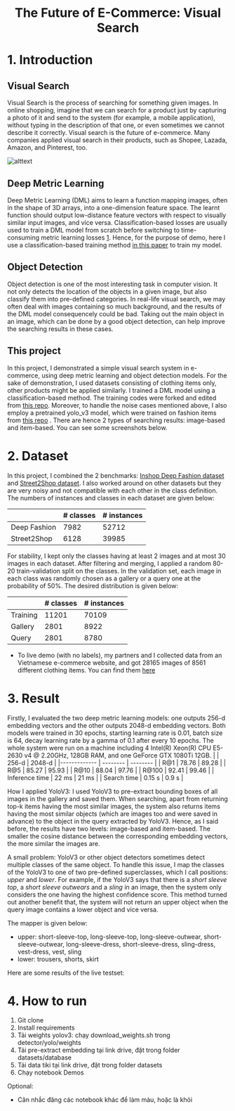 <div align="center">
    <h1>
    The Future of E-Commerce: Visual Search	
    </h1>
</div>

# 1. Introduction

## Visual Search

Visual Search is the process of searching for something given images. In online shopping, imagine that we can search for a product just by capturing a photo of it and send to the system (for example, a mobile application), without typing in the description of that one, or even sometimes we cannot describe it correctly. Visual search is the future of e-commerce. Many companies applied visual search in their products, such as Shopee, Lazada, Amazon, and Pinterest, too.

![alttext](https://miro.medium.com/max/2400/1*ttvy5t_w6ngO2LvUdtH6EQ.jpeg "How visual searching work in e-commerce")

## Deep Metric Learning
Deep Metric Learning (DML) aims to learn a function mapping images, often in the shape of 3D arrays, into a one-dimension feature space. The learnt function should output low-distance feature vectors with respect to visually similar input images, and vice versa. Classification-based losses are usually used to train a DML model from scratch before switching to time-consuming metric learning losses [1](https://arxiv.org/abs/1811.12649). Hence, for the purpose of demo, here I use a classification-based training method [in this paper](https://arxiv.org/abs/1811.12649) to train my model.

## Object Detection
Object detection is one of the most interesting task in computer vision. It not only detects the location of the objects in a given image, but also classify them into pre-defined categories. In real-life visual search, we may often deal with images containing so much background, and the results of the DML model consequencely could be bad. Taking out the main object in an image, which can be done by a good object detection, can help improve the searching results in these cases.

## This project

In this project, I demonstrated a simple visual search system in e-commerce, using deep metric learning and object detection models. For the sake of demonstration, I used datasets consisting of clothing items only, other products might be applied similarly. I trained a DML model using a classification-based method. The training codes were forked and edited from [this repo](https://github.com/azgo14/classification_metric_learning). Moreover, to handle the noise cases mentioned above, I also employ a pretrained yolo_v3 model, which were trained on fashion items from [this repo](https://github.com/simaiden/Clothing-Detection) . There are hence 2 types of searching results: image-based and item-based. You can see some screenshots below.


# 2. Dataset

In this project, I combined the 2 benchmarks: [Inshop Deep Fashion dataset](http://mmlab.ie.cuhk.edu.hk/projects/DeepFashion/InShopRetrieval.html) and [Street2Shop dataset](http://www.tamaraberg.com/street2shop/). I also worked around on other datasets but they are very noisy and not compatible with each other in the class definition. The numbers of instances and classes in each dataset are given below:

|                   	| # classes	| # instances 	|
|-------------------	| --------	| --------	|
| Deep Fashion		| 7982		| 52712	|
| Street2Shop		| 6128		| 39985	|

For stability, I kept only the classes having at least 2 images and at most 30 images in each dataset. After filtering and merging, I applied a random 80-20 train-validation split on the classes. In the validation set,  each image in each class was randomly chosen as a gallery or a query one at the probability of 50%. The desired distribution is given below:

|                   	| # classes	| # instances 	|
|-------------------	| --------	| --------	|
| Training		| 11201	| 70109	|
| Gallery		| 2801		| 8922		|
| Query		| 2801		| 8780		|


- To live demo (with no labels),  my partners and I collected data from an Vietnamese e-commerce website, and got 28165 images of 8561 different clothing items. You can find them [here](https://drive.google.com/drive/folders/15aLp2AtTD6okkKgx1cMEIyx6J7PGE8aj?usp=sharing)


# 3. Result

Firstly, I evaluated the two deep metric learning models: one outputs 256-d embedding vectors and the other outputs 2048-d embedding vectors. Both models were trained in 30 epochs, starting learning rate is 0.01, batch size is 64, decay learning rate by a gamma of 0.1 after every 10 epochs. The whole system were run on a machine including 4 Intel(R) Xeon(R) CPU E5-2630 v4 @ 2.20GHz, 128GB RAM, and one GeForce GTX 1080Ti 12GB.
| 			| 256-d	| 2048-d 	|
|-------------		| --------	| --------	|
| R@1			| 78.76	| 89.28	|
| R@5			| 85.27	| 95.93	|
| R@10			| 88.04	| 97.76	|
| R@100		| 92.41	| 99.46	|
| Inference time 	| 22 ms	| 21 ms	|
| Search time	 	| 0.15 s	| 0.9 s 	|

How I applied YoloV3: I used YoloV3 to pre-extract bounding boxes of all images in the gallery and saved them. When searching, apart from returning top-k items having the most similar images, the system also returns items having the most similar objects (which are images too and were saved in advance) to the object in the query extracted by YoloV3. Hence, as I said before, the results have two levels: image-based and item-based. The smaller the cosine distance between the corresponding embedding vectors, the more similar the images are.

A small problem: YoloV3 or other object detectors sometimes detect multiple classes of the same object. To handle this issue, I map the classes of the YoloV3 to one of two pre-defined superclasses, which I call positions: *upper* and *lower*. For example, if the YoloV3 says that there is a *short sleeve top*, a *short sleeve outwears* and a *sling* in an image, then the system only considers the one having the highest confidence score. This method turned out another benefit that, the system will not return an upper object when the query image contains a lower object and vice versa.

The mapper is given below:
- upper: short-sleeve-top, long-sleeve-top, long-sleeve-outwear, short-sleeve-outwear, long-sleeve-dress, short-sleeve-dress, sling-dress, vest-dress, vest, sling
- lower: trousers, shorts, skirt

Here are some results of the live testset:


# 4. How to run
1. Git clone
2. Install requirements
3. Tải weights yolov3: chạy download_weights.sh trong detector/yolo/weights
4. Tải pre-extract embedding tại link drive, đặt trong folder datasets/database
5. Tải data tiki tại link drive, đặt trong folder datasets
6. Chạy notebook Demos

Optional:
- Cân nhắc đăng các notebook khác để làm màu, hoặc là khỏi



